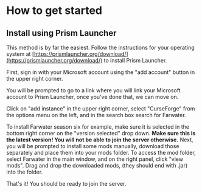 # How to get started

## Install using Prism Launcher

This method is by far the easiest. Follow the instructions for your operating system at [https://prismlauncher.org/download/](https://prismlauncher.org/download/) to install Prism Launcher.

First, sign in with your Microsoft account using the "add account" button in the upper right corner.

You will be prompted to go to a link where you will link your Microsoft account to Prism Launcher, once you've done that, we can move on.

Click on "add instance" in the upper right corner, select "CurseForge" from the options menu on the left, and in the search box search for Farwater.

To install Farwater season six for example, make sure it is selected in the bottom right corner on the "version selected" drop down. **Make sure this is the latest version! You will not be able to join the server otherwise.** Next, you will be prompted to install some mods manually, download those separately and place them into your mods folder. To access the mod folder, select Farwater in the main window, and on the right panel, click "view mods". Drag and drop the downloaded mods, (they should end with .jar) into the folder.

That's it! You should be ready to join the server.

<figure><img src=".gitbook/assets/image (1).png" alt=""><figcaption></figcaption></figure>





